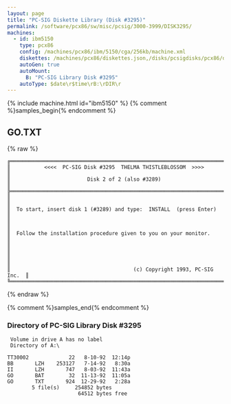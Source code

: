 ```yaml
---
layout: page
title: "PC-SIG Diskette Library (Disk #3295)"
permalink: /software/pcx86/sw/misc/pcsig/3000-3999/DISK3295/
machines:
  - id: ibm5150
    type: pcx86
    config: /machines/pcx86/ibm/5150/cga/256kb/machine.xml
    diskettes: /machines/pcx86/diskettes.json,/disks/pcsigdisks/pcx86/diskettes.json
    autoGen: true
    autoMount:
      B: "PC-SIG Library Disk #3295"
    autoType: $date\r$time\rB:\rDIR\r
---
```


{% include machine.html id="ibm5150" %}
{% comment %}samples_begin{% endcomment %}

## GO.TXT

{% raw %}
```
╔═════════════════════════════════════════════════════════════════════════╗
║           <<<<  PC-SIG Disk #3295  THELMA THISTLEBLOSSOM  >>>>          ║
║                         Disk 2 of 2 (also #3289)                        ║
╠═════════════════════════════════════════════════════════════════════════╣
║                                                                         ║
║  To start, insert disk 1 (#3289) and type:  INSTALL  (press Enter)      ║
║                                                                         ║
║  Follow the installation procedure given to you on your monitor.        ║
║                                                                         ║
║                                                                         ║
║                                        (c) Copyright 1993, PC-SIG Inc.  ║
╚═════════════════════════════════════════════════════════════════════════╝
```
{% endraw %}

{% comment %}samples_end{% endcomment %}

### Directory of PC-SIG Library Disk #3295

     Volume in drive A has no label
     Directory of A:\

    TT30002             22   8-10-92  12:14p
    BB       LZH    253127   7-14-92   8:30a
    II       LZH       747   8-03-92  11:43a
    GO       BAT        32  11-13-92  11:05a
    GO       TXT       924  12-29-92   2:28a
            5 file(s)     254852 bytes
                           64512 bytes free
